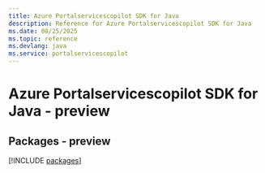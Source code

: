 ```yaml
---
title: Azure Portalservicescopilot SDK for Java
description: Reference for Azure Portalservicescopilot SDK for Java
ms.date: 08/25/2025
ms.topic: reference
ms.devlang: java
ms.service: portalservicescopilot
---
```

# Azure Portalservicescopilot SDK for Java - preview
## Packages - preview
[!INCLUDE [packages](portalservicescopilot-index.md)]